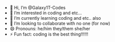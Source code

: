 - 👋 Hi, I’m @Galaxy1T-Codes
- 👀 I’m interested in coding and etc...
- 🌱 I’m currently learning coding and etc.. also
- 💞️ I’m looking to collaborate with no one (for now)
- 😄 Pronouns: he/him they/them she/her
- ⚡ Fun fact: coding is the best thing!!!!!!

<!---
Galaxy1T-Codes/Galaxy1T-Codes is a ✨ special ✨ repository because its `README.md` (this file) appears on your GitHub profile.
You can click the Preview link to take a look at your changes.
--->
